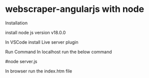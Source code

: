 # webscraper-angularjs with node

Installation 

install node js version v18.0.0

In VSCode install Live server plugin

Run Command
In localhost run the below command

#node server.js

In browser run the index.htm file

